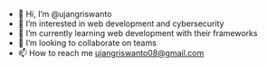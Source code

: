 - 👋 Hi, I’m @ujangriswanto
- 👀 I’m interested in web development and cybersecurity
- 🌱 I’m currently learning web development with their frameworks
- 💞️ I’m looking to collaborate on teams
- 📫 How to reach me ujangriswanto08@gmail.com

<!---
ujangriswanto/ujangriswanto is a ✨ special ✨ repository because its `README.md` (this file) appears on your GitHub profile.
You can click the Preview link to take a look at your changes.
--->
